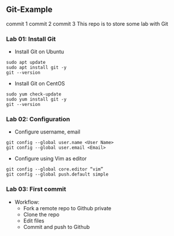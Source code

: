 ## Git-Example
commit 1
commit 2
commit 3
This repo is to store some lab with Git

### Lab 01: Install Git

- Install Git on Ubuntu

```
sudo apt update
sudo apt install git -y
git --version
```

- Install Git on CentOS

```
sudo yum check-update
sudo yum install git -y
git --version
```

### Lab 02: Configuration

- Configure username, email

```
git config --global user.name <User Name>
git config --global user.email <Email>
```

- Configure using Vim as editor

```
git config --global core.editor “vim”
git config --global push.default simple
```

### Lab 03: First commit

- Workflow:
  - Fork a remote repo to Github private
  - Clone the repo
  - Edit files
  - Commit and push to Github
